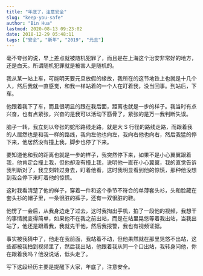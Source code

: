 ```yaml
---
title: "年底了，注意安全"
slug: "keep-you-safe"
author: "Bin Hua"
lastmod: 2020-08-13 09:23:02
date: 2018-12-29 05:48:11
tags: ["安全", "新年", "2019", "元旦"]
---
```


毫不夸张的说，早上差点就被随机犯罪了，而且是在上海这个治安非常好的地方，还是白天。所谓随机犯罪就是被害人是随机的。

我从某一站上车，可能明天要元旦放假的缘故，我所在的这节地铁上也就是十几个人，然后我就一直感觉，和我一样站着的一个人在盯着我，没当回事。到站后，下车。

他跟着我下了车，而且很明显的跟在我后面，距离也就是一步的样子。我当时有点兴奋，也有点紧张，兴奋的是我可以活动下筋骨了，紧张的是万一我判断失误。

脑子一转，我立刻以夸张的蛇形路线走路，就是大 S 行径的路线走路，而跟着我的人居然也是和我一样的路线，我向左他也向左，我向右他也向右，然后我猛的停下来，他居然没有撞上我，脚步也停了下来。

要知道他和我的距离也就是一步的样子，我突然停下来，如果不是小心翼翼跟着我，他肯定会撞上我，但他却没有撞上我，说明他一直在小心翼翼，我的直觉告诉我判断对了，我立刻转过身去，盯着他看，这时我明显看到他的惊慌，那种他没想到我会停下来盯着他的惊慌。

这时我看清楚了他的样子，穿着一件和这个季节不符合的单薄套头衫，头和脸藏在套头衫的帽子里，一条很脏的裤子，还有一双很脏的鞋。

他愣了一会后，从我身边走了过去，这时我掏出手机，拍了一段他的视频，我想干的事情就变得简单，如果他不在我之前出站，而是在站里晃悠等着我出站，当我出站了，他还是跟着我，我就先干他，然后我报警，我也有视频证据。

事实被我猜中了，他走在我前面，我站着不动，但他果然就在那里晃悠不出站，这些都被我拍到视频里了，然后我出站，他跟着我从同一个口出站，我转身问他，你在跟着我吗？他没说话，低头走了。

写下这段经历主要是提醒下大家，年底了，注意安全。